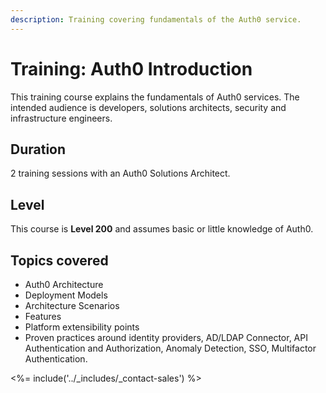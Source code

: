 ```yaml
---
description: Training covering fundamentals of the Auth0 service.
---
```


# Training: Auth0 Introduction

This training course explains the fundamentals of Auth0 services. The intended audience is developers, solutions architects, security and infrastructure engineers.

## Duration

2 training sessions with an Auth0 Solutions Architect.

## Level

This course is **Level 200** and assumes basic or little knowledge of Auth0.

## Topics covered

* Auth0 Architecture
* Deployment Models
* Architecture Scenarios
* Features
* Platform extensibility points
* Proven practices around identity providers, AD/LDAP Connector, API Authentication and Authorization, Anomaly Detection, SSO, Multifactor Authentication.

<%= include('../_includes/_contact-sales') %>
